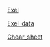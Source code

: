
[Exel](https://restdb.io/blog/from-excel-hell-to-cloud-database-heaven)

[Exel_data](https://restdb.io/docs/import-export-of-excel-data)

[Chear_sheet](https://restdb.io/media/restdb-cheat-sheet.pdf)